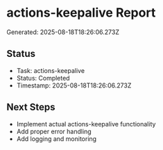 # actions-keepalive Report

Generated: 2025-08-18T18:26:06.273Z

## Status
- Task: actions-keepalive
- Status: Completed
- Timestamp: 2025-08-18T18:26:06.273Z

## Next Steps
- Implement actual actions-keepalive functionality
- Add proper error handling
- Add logging and monitoring
